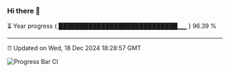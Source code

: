 ### Hi there 👋

⏳ Year progress { ████████████████████████████▁▁ } 96.39 %

---

⏰ Updated on Wed, 18 Dec 2024 18:28:57 GMT

![Progress Bar CI](https://github.com/liununu/liununu/workflows/Progress%20Bar%20CI/badge.svg)
